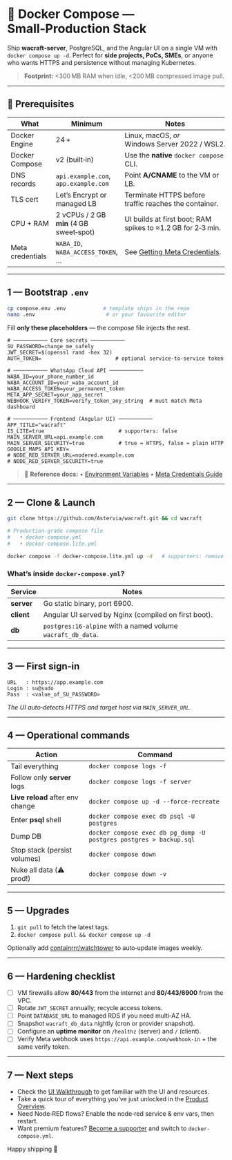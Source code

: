 # 🐳 Docker Compose — Small‑Production Stack

Ship **wacraft‑server**, PostgreSQL, and the Angular UI on a single VM with
`docker compose up ‑d`. Perfect for **side projects, PoCs, SMEs**, or anyone who
wants HTTPS and persistence without managing Kubernetes.

> **Footprint:** <300 MB RAM when idle, <200 MB compressed image pull.

---

## 🧰 Prerequisites

| What             | Minimum                                  | Notes                                                       |
| ---------------- | ---------------------------------------- | ----------------------------------------------------------- |
| Docker Engine    | 24 +                                     | Linux, macOS, _or_ Windows Server 2022 / WSL2.              |
| Docker Compose   | v2 (built‑in)                            | Use the **native** `docker compose` CLI.                    |
| DNS records      | `api.example.com`, `app.example.com`     | Point **A/CNAME** to the VM or LB.                          |
| TLS cert         | Let’s Encrypt or managed LB              | Terminate HTTPS before traffic reaches the container.       |
| CPU + RAM        | 2 vCPUs / 2 GB **min** (4 GB sweet‑spot) | UI builds at first boot; RAM spikes to ≈1.2 GB for 2‑3 min. |
| Meta credentials | `WABA_ID`, `WABA_ACCESS_TOKEN`, …        | See [Getting Meta Credentials](../config/meta-setup.md).    |

---

## 1 — Bootstrap **`.env`**

```bash
cp compose.env .env            # template ships in the repo
nano .env                       # or your favourite editor
```

Fill **only these placeholders** — the compose file injects the rest.

```env
# ─────────── Core secrets ───────────
SU_PASSWORD=change_me_safely
JWT_SECRET=$(openssl rand -hex 32)
AUTH_TOKEN=                        # optional service‑to‑service token

# ─────────── WhatsApp Cloud API ───────────
WABA_ID=your_phone_number_id
WABA_ACCOUNT_ID=your_waba_account_id
WABA_ACCESS_TOKEN=your_permanent_token
META_APP_SECRET=your_app_secret
WEBHOOK_VERIFY_TOKEN=verify_token_any_string  # must match Meta dashboard

# ─────────── Frontend (Angular UI) ───────────
APP_TITLE="wacraft"
IS_LITE=true                        # supporters: false
MAIN_SERVER_URL=api.example.com
MAIN_SERVER_SECURITY=true           # true = HTTPS, false = plain HTTP
GOOGLE_MAPS_API_KEY=
# NODE_RED_SERVER_URL=nodered.example.com
# NODE_RED_SERVER_SECURITY=true
```

> 📝 **Reference docs:**
> • [Environment Variables](../config/env-vars.md)
> • [Meta Credentials Guide](../config/meta-setup.md)

---

## 2 — Clone & Launch

```bash
git clone https://github.com/Astervia/wacraft.git && cd wacraft

# Production‑grade compose file
#   • docker-compose.yml
#   • docker-compose.lite.yml

docker compose -f docker-compose.lite.yml up -d   # supporters: remove the `.lite` suffix
```

### What’s inside `docker-compose.yml`?

| Service    | Notes                                                       |
| ---------- | ----------------------------------------------------------- |
| **server** | Go static binary, port 6900.                                |
| **client** | Angular UI served by Nginx (compiled on first boot).        |
| **db**     | `postgres:16‑alpine` with a named volume `wacraft_db_data`. |

---

## 3 — First sign‑in

```text
URL   : https://app.example.com
Login : su@sudo
Pass  : <value_of_SU_PASSWORD>
```

_The UI auto‑detects HTTPS and target host via `MAIN_SERVER_URL`._

---

## 4 — Operational commands

| Action                           | Command                                                            |
| -------------------------------- | ------------------------------------------------------------------ |
| Tail everything                  | `docker compose logs -f`                                           |
| Follow only **server** logs      | `docker compose logs -f server`                                    |
| **Live reload** after env change | `docker compose up -d --force-recreate`                            |
| Enter **psql** shell             | `docker compose exec db psql -U postgres`                          |
| Dump DB                          | `docker compose exec db pg_dump -U postgres postgres > backup.sql` |
| Stop stack (persist volumes)     | `docker compose down`                                              |
| Nuke all data (⚠️ prod!)         | `docker compose down -v`                                           |

---

## 5 — Upgrades

1. `git pull` to fetch the latest tags.
2. `docker compose pull && docker compose up -d`

Optionally add [containrrr/watchtower](https://github.com/containrrr/watchtower) to auto‑update images weekly.

---

## 6 — Hardening checklist

- [ ] VM firewalls allow **80/443** from the internet and **80/443/6900** from the VPC.
- [ ] Rotate `JWT_SECRET` annually; recycle access tokens.
- [ ] Point `DATABASE_URL` to managed RDS if you need multi‑AZ HA.
- [ ] Snapshot `wacraft_db_data` nightly (cron or provider snapshot).
- [ ] Configure an **uptime monitor** on `/healthz` (server) and `/` (client).
- [ ] Verify Meta webhook uses `https://api.example.com/webhook-in` + the same verify token.

---

## 7 — Next steps

- Check the [UI Walkthrough](../guide/ui.md) to get familiar with the UI and resources.
- Take a quick tour of everything you’ve just unlocked in the [Product Overview](../guide/overview.md).
- Need Node‑RED flows? Enable the node‑red service & env vars, then restart.
- Want premium features? [Become a supporter](../support/plans.md) and switch to `docker-compose.yml`.

Happy shipping 🚀
